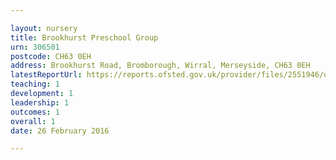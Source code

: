 ```yaml
---

layout: nursery
title: Brookhurst Preschool Group
urn: 306501
postcode: CH63 0EH
address: Brookhurst Road, Bromborough, Wirral, Merseyside, CH63 0EH
latestReportUrl: https://reports.ofsted.gov.uk/provider/files/2551946/urn/306501.pdf
teaching: 1
development: 1
leadership: 1
outcomes: 1
overall: 1
date: 26 February 2016

---
```

